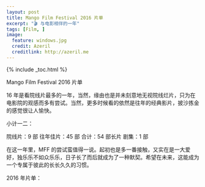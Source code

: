 ```yaml
---
layout: post
title: Mango Film Festival 2016 片单
excerpt: "🎬 与电影相伴的一年"
tags: [Film, ]
image:
  feature: windows.jpg
  credit: Azeril
  creditlink: http://azeril.me
---
```


{% include _toc.html %}

Mango Film Festival 2016 片单

16 年是看院线片最多的一年，当然，缘由也是并未刻意地无视院线烂片，只为在电影院的观感而多有尝试。当然，更多时候看的依然是往年的经典影片，披沙拣金的感觉很让人愉快。

小计一二：

院线片：9 部
往年佳片：45 部
合计：54 部长片
剧集：1 部

在这一年里，MFF 的尝试蛮值得一说。起初也是多一番接触，又实在是一大爱好，独乐乐不如众乐乐，日子长了而后就成为了一种默契。希望在未来，这能成为一个专属于彼此的长长久久的习惯。


2016 年片单： 

<outline _complete="true" text="Ci.3 功夫熊猫 3 #美国  #Cinema 喜剧 动画 160207 " />
      <outline _complete="true" text="No.0 尽情游戏 Micmacs à tire-larigot (2009) #法国 喜剧 0208" />
      <outline _complete="true" text="No.1 布达佩斯大饭店 The Grand Budapest Hotel (2014) #美国 人物 剧情 0305" />
      <outline _complete="true" text="Ci.4 疯狂动物城 Zootopia (2016)  #美国 #Cinema 喜剧 动画 160313" />
      <outline _complete="true" text="Ci.5 蝙蝠侠大战超人：正义黎明（2016） #美国  #Cinema 科幻 改编 160327 " />
      <outline _complete="true" text="No.2 哪啊哪啊神去村 WOOD JOB！神去なあなあ日常 (2014) #日本 生活 喜剧 0401" />
      <outline _complete="true" text="No.3 我爱你 그대를 사랑합니다 (2011)  #韩国 爱情 喜剧 0401" />
      <outline _complete="true" text="No.4 大空头 The Big Short (2015) #美国 经济 社会 0409" />
      <outline _complete="true" text="No.5 巴尼的人生 Barney's Version (2010) #法国 人物 人生 0415" />
      <outline _complete="true" text="No.6 男孩与世界 O Menino e o Mundo (2013)  #巴西 动画 时代 0417" />
      <outline _complete="true" text="No.7 偷拐抢骗 Snatch (2000) #英国 喜剧 犯罪 0419" />
      <outline _complete="true" text="No.8 乐士浮生录 Buena Vista Social Club (1999) #古巴 纪录片 音乐 0422" />
      <outline _complete="true" text="Tv.01 太阳的后裔 태양의 후예 (2016) #TV 爱情 160430" />
      <outline _complete="true" text="No.9 心迷宫  (2014) #中国 剧情 0507" />
      <outline _complete="true" text="No.10 偷自行车的人 Ladri di biciclette (1948) #意大利 犯罪 0517" />
      <outline _complete="true" text="No.11 红鳉鱼 赤めだか (2015) #日本 传记 160518 " />
      <outline _complete="true" text="No.12 小可爱与拳击手 Cutie and the Boxer (2013)  #美国 纪录片 160601" />
      <outline _complete="true" text="No.13 无耻混蛋 Inglourious Basterds (2009) #美国 犯罪 160602" />
      <outline _complete="true" text="No.14  巴里·林登 Barry Lyndon (1975) #美国 爱情 160603" />
      <outline _complete="true" text="No.15 史崔特先生的故事 The Straight Story (1999) #法国 #美国 160604" />
      <outline _complete="true" text="No.16 这时对那时错 지금은맞고그때는틀리다 (2015) #韩国 160606" />
      <outline _complete="true" text="No.17  彗星来的那一夜 Coherence (2013) #美国 科幻 悬疑 160608" />
      <outline _complete="true" text="No.18 笼民 籠民 (1992) #香港 剧情 社会 160609" />
      <outline _complete="true" text="Ci.6 魔兽 Warcraft (2016) #美国 #Cinema  奇幻 动作 160610" />
      <outline _complete="true" text="No.19 时空恋旅人 About Time (2013) #英国 爱情 剧情 160611" />
      <outline _complete="true" text="No.20 转转 転々 (2007) #日本 剧情 160612" />
      <outline _complete="true" text="No.21 恋恋山城 Jean de Florette (1986) #法国 剧情 160620" />
      <outline _complete="true" text="No.22 我们都为比尔着盛装 Bill Cunningham New York (2010) #美国 纪录片 人物 160626" />
      <outline _complete="true" text="No.23 小毕的故事 小畢的故事 (1983) #台湾 剧情 R8.4 160627" />
      <outline _complete="true" text="No.24 树大招风 樹大招風 (2016)  #香港 犯罪 160628" />
      <outline _complete="true" text="N0.25 焦土之城 Incendies (2010) #加拿大 160630" />
      <outline _complete="true" text="No.26 再次出发之纽约遇见你 Begin Again (2013) #美国 爱情 音乐 160701" />
      <outline _complete="true" text="No.27 洞 Le trou (1960) #意大利 犯罪 160702" />
      <outline _complete="true" text="No.28 何处是我朋友的家 خانه ي دوست كجاست؟ (1987) #伊朗 160706" />
      <outline _complete="true" text="No.29 走出非洲 Out of Africa (1985) #美国 剧情 160708" />
      <outline _complete="true" text="No.30 变脸 The King of Masks (1996) #中国 剧情 160709" />
      <outline _complete="true" text="No.31 荒蛮故事 Relatos salvajes (2014) #阿根廷 160718" />
      <outline _complete="true" text="No.32 热天午后 Dog Day Afternoon (1975)  #美国 160730" />
      <outline _complete="true" text="No.33 小小的家 小さいおうち (2014) #日本 160902" />
      <outline _complete="true" text="No.34 我们诞生在中国 Born in China (2016) #日本 160903" />
      <outline _complete="true" text="No.35 釜山行 부산행 (2016) #韩国 惊悚 160914" />
      <outline _complete="true" text="Ci.7 麦兜·饭宝奇兵 (2016) #香港 #Cinema 动画 喜剧 160915" />
      <outline _complete="true" text="Ci.8 湄公河行动 (2016) #中国 #Cinema 犯罪 161004 " />
      <outline _complete="true" text="Ci.9 从你的全世界路过 (2016) #中国 #Cinema 喜剧 161004" />
      <outline _complete="true" text="No.36 贝利叶一家 La famille Bélier (2014) #法国 喜剧 161014" />
      <outline _complete="true" text="No.37 追捕野蛮人 Hunt for the Wilderpeople (2016) #新西兰 喜剧 161021" />
      <outline _complete="true" text="No.38 明月守护者 Mune, le gardien de la lune (2014) #法国 动画 161029" />
      <outline _complete="true" text="No.39 碟中谍 Mission: Impossible (1996) #美国 动作 悬疑 161030" />
      <outline _complete="true" text="No.40 夜行者 Nightcrawler (2014) #美国 惊悚 犯罪 161106" />
      <outline _complete="true" text="No.41 小森林 冬春篇 リトル・フォレスト 冬・春 (2015) #日本 美食 161115" />
      <outline _complete="true" text="Ci.10 奇异博士 Doctor Strange (2016) #美国 奇幻 161120" />
      <outline _complete="true" text="No.42 两小无猜 Jeux d'enfants (2003)  #法国 爱情 161125" />
      <outline _complete="true" text="No.43 饮食男女 飲食男女 (1994) #台湾 家庭 美食 161202" />
      <outline _complete="true" text="Ci.11 长城 The Great Wall (2016) #中国 奇幻 161224" />
      <outline _complete="true" text="No.44 海洋之歌 Song of the Sea (2014) #爱尔兰 动画 161231" />